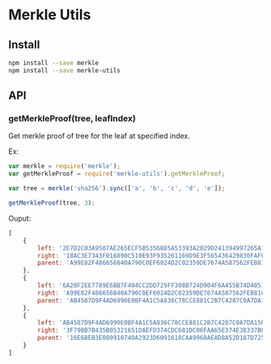 # Merkle Utils

## Install

```bash
npm install --save merkle
npm install --save merkle-utils
```

## API

### getMerkleProof(tree, leafIndex)

Get merkle proof of tree for the leaf at specified index.

Ex:

```js
var merkle = require('merkle');
var getMerkleProof = require('merkle-utils').getMerkleProof;

var tree = merkle('sha256').sync(['a', 'b', 'c', 'd', 'e']);

getMerkleProof(tree, 3);

```

Ouput:

```js
[
	{
		left: '2E7D2C03A9507AE265ECF5B5356885A53393A2029D241394997265A1A25AEFC6',
		right: '18AC3E7343F016890C510E93F935261169D9E3F565436429830FAF0934F4F8E4',
		parent: 'A99E82F486656840A790C0EF6024D2C02359DE7674A587562FEB81C8970F24DD'
	},
	{
		left: '6A20F2EE7789E6BB7F404CC2DD729FF308B724D904F6A455B74D4851ADE5AECB',
		right: 'A99E82F486656840A790C0EF6024D2C02359DE7674A587562FEB81C8970F24DD',
		parent: 'AB4587D9F4AD6990E0BF4A1C5A836C78CCE881C2B7C4287C0A7DA15B47B8CF1F'
	},
	{
	  	left: 'AB4587D9F4AD6990E0BF4A1C5A836C78CCE881C2B7C4287C0A7DA15B47B8CF1F',
		right: '3F79BB7B435B05321651DAEFD374CDC681DC06FAA65E374E38337B88CA046DEA',
		parent: '16E6BEB3E080910740A2923D6091618CAA9968AEAD8A52D187D725D199548E2C'
	}
]
```
